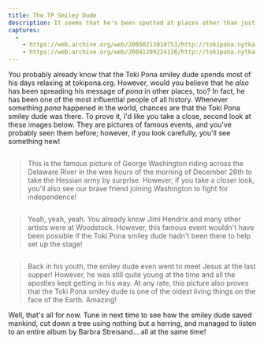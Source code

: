 ```yaml
---
title: The TP Smiley Dude
description: It seems that he's been spotted at places other than just tokipona.org!
captures:
  -
    - https://web.archive.org/web/20050213010753/http://tokipona.nytka.org:80/image/fame.html
    - https://web.archive.org/web/20041209224116/http://tokipona.nytka.org:80/image/fame.html
---
```


You probably already know that the Toki Pona smiley dude spends most of his days relaxing at tokipona.org. However, would you believe that he _also_ has been spreading his message of _pona_ in other places, too? In fact, he has been one of the most influential people of all history. Whenever something _pona_ happened in the world, chances are that the Toki Pona smiley dude was there. To prove it, I'd like you take a close, second look at these images below. They are pictures of famous events, and you've probably seen them before; however, if you look carefully, you'll see something new!

<img />

> This is the famous picture of George Washington riding across the Delaware River in the wee
> hours of the morning of December 26th to take the Hessian army by surprise. However, if you
> take a closer look, you'll also see our brave friend joining Washington to fight for independence!

 

<img />

> Yeah, yeah, yeah. You already know Jimi Hendrix and many other artists were at Woodstock.
> However, this famous event wouldn't have been possible if the Toki Pona smiley dude hadn't
> been there to help set up the stage!

 

<img />

> Back in his youth, the smiley dude even went to meet Jesus at the last supper! However, he
> was still quite young at the time and all the apostles kept getting in his way. At any rate, this
> picture also proves that the Toki Pona smiley dude is one of the oldest living things on the face
> of the Earth. Amazing!

 

Well, that's all for now. Tune in next time to see how the smiley dude saved mankind, cut down a tree using nothing but a herring, and managed to listen to an entire album by Barbra Streisand... all at the same time!


